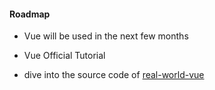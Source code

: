 #### Roadmap

- Vue will be used in the next few months

- Vue Official Tutorial

- dive into the source code of [real-world-vue](https://github.com/gothinkster/vue-realworld-example-app)


